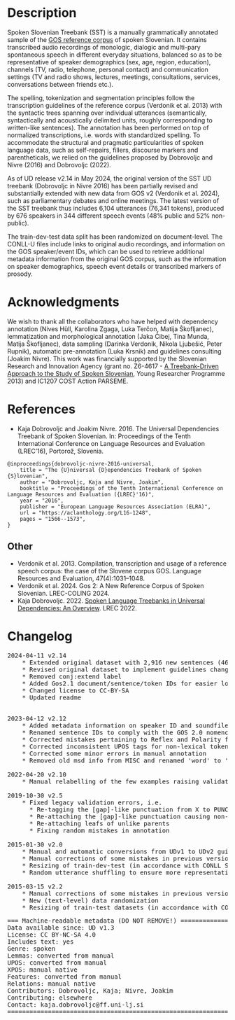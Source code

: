 # Description
Spoken Slovenian Treebank (SST) is a manually grammatically annotated sample of the [GOS reference corpus](http://hdl.handle.net/11356/1863) of spoken Slovenian. It contains transcribed audio recordings of monologic, dialogic and multi-pary spontaneous speech in different everyday situations, balanced so as to be representative of speaker demographics (sex, age, region, education), channels (TV, radio, telephone, personal contact) and communication settings (TV and radio shows, lectures, meetings, consultations, services, conversations between friends etc.).

The spelling, tokenization and segmentation principles follow the transcription guidelines of the reference corpus (Verdonik et al. 2013) with the syntactic trees spanning over individual utterances (semantically, syntactically and acoustically delimited units, roughly corresponding to written-like sentences). The annotation has been performed on top of normalized transcriptions, i.e. words with standardized spelling. To accommodate the structural and pragmatic particularities of spoken language data, such as self-repairs, fillers, discourse markers and parentheticals, we relied on the guidelines proposed by Dobrovoljc and Nivre (2016) and Dobrovoljc (2022).

As of UD release v2.14 in May 2024, the original version of the SST UD treebank (Dobrovoljc in Nivre 2016) has been partially revised and substantially extended with new data from GOS v2 (Verdonik et al. 2024), such as parliamentary debates and online meetings. The latest version of the SST treebank thus includes 6,104 utterances (76,341 tokens), produced by 676 speakers in 344 different speech events (48% public and 52% non-public). 

The train-dev-test data split has been randomized on document-level. The CONLL-U files include links to original audio recordings, and information on the GOS speaker/event IDs, which can be used to retrieve additional metadata information from the original GOS corpus, such as the information on speaker demographics, speech event details or transcribed markers of prosody.

# Acknowledgments

We wish to thank all the collaborators who have helped with dependency annotation (Nives Hüll, Karolina Zgaga, Luka Terčon, Matija Škofljanec), lemmatization and morphological annotation (Jaka Čibej, Tina Munda, Matija Škofljanec), data sampling (Darinka Verdonik, Nikola Ljubešić, Peter Rupnik), automatic pre-annotation (Luka Krsnik) and guidelines consulting (Joakim Nivre). This work was financially supported by the Slovenian Research and Innovation Agency (grant no. Z6-4617 - [A Treebank-Driven Approach to the Study of Spoken Slovenian](https://spot.ff.uni-lj.si/en/), Young Researcher Programme 2013) and IC1207 COST Action PARSEME.


# References
* Kaja Dobrovoljc and Joakim Nivre. 2016. The Universal Dependencies Treebank of Spoken Slovenian. In: Proceedings of the Tenth International Conference on Language Resources and Evaluation (LREC’16), Portorož, Slovenia.

```
@inproceedings{dobrovoljc-nivre-2016-universal,
    title = "The {U}niversal {D}ependencies Treebank of Spoken {S}lovenian",
    author = "Dobrovoljc, Kaja and Nivre, Joakim",
    booktitle = "Proceedings of the Tenth International Conference on Language Resources and Evaluation ({LREC}'16)",
    year = "2016",
    publisher = "European Language Resources Association (ELRA)",
    url = "https://aclanthology.org/L16-1248",
    pages = "1566--1573",
}
```

## Other
* Verdonik et al. 2013. Compilation, transcription and usage of a reference speech corpus: the case of the Slovene corpus GOS. Language Resources and  Evaluation, 47(4):1031–1048.
* Verdonik et al. 2024. Gos 2: A New Reference Corpus of Spoken Slovenian. LREC-COLING 2024.
* Kaja Dobrovoljc. 2022. [Spoken Language Treebanks in Universal Dependencies: An Overview](https://aclanthology.org/2022.lrec-1.191/). LREC 2022.


# Changelog
<pre>
2024-04-11 v2.14
    * Extended original dataset with 2,916 new sentences (46,853 tokens)
    * Revised original dataset to implement guidelines changes (e.g. reparandum and discourse)
    * Removed conj:extend label
    * Added Gos2.1 document/sentence/token IDs for easier lookup
    * Changed license to CC-BY-SA
    * Updated readme   


2023-04-12 v2.12
    * Added metadata information on speaker ID and soundfile URL
    * Renamed sentence IDs to comply with the GOS 2.0 nomenclature
    * Corrected mistakes pertaining to Reflex and Polarity features
    * Corrected inconsistent UPOS tags for non-lexical tokens (all PUNCT)
    * Corrected some minor errors in manual annotation
    * Removed old msd info from MISC and renamed 'word' to 'pronunciation'

2022-04-20 v2.10
    * Manual relabelling of the few examples raising validation errors, mostly from goeswith to fixed

2019-10-30 v2.5
    * Fixed legacy validation errors, i.e.
      * Re-tagging the [gap]-like punctuation from X to PUNCT
      * Re-attaching the [gap]-like punctuation causing non-projectivity
      * Re-attaching leafs of unlike parents
      * Fixing random mistakes in annotation

2015-01-30 v2.0
    * Manual and automatic conversions from UDv1 to UDv2 guidelines
    * Manual corrections of some mistakes in previous versions
    * Resizing of train-dev-test (in accordance with CONLL ST 2017 requirements)
    * Random utterance shuffling to ensure more representative genre distributions.
    
2015-03-15 v2.2
    * Manual corrections of some mistakes in previous versions
    * New (text-level) data randomization
    * Resizing of train-test datasets (in accordance with CONLL ST 2018)
</pre>

<pre>
=== Machine-readable metadata (DO NOT REMOVE!) ================================
Data available since: UD v1.3
License: CC BY-NC-SA 4.0
Includes text: yes
Genre: spoken
Lemmas: converted from manual
UPOS: converted from manual
XPOS: manual native
Features: converted from manual
Relations: manual native
Contributors: Dobrovoljc, Kaja; Nivre, Joakim
Contributing: elsewhere
Contact: kaja.dobrovoljc@ff.uni-lj.si
===============================================================================
</pre>
